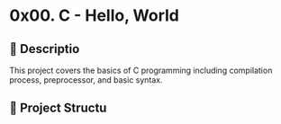 # 0x00. C - Hello, World
## 📖 Descriptio
This project covers the basics of C programming including compilation process, preprocessor, and basic syntax.
## 📂 Project Structu
